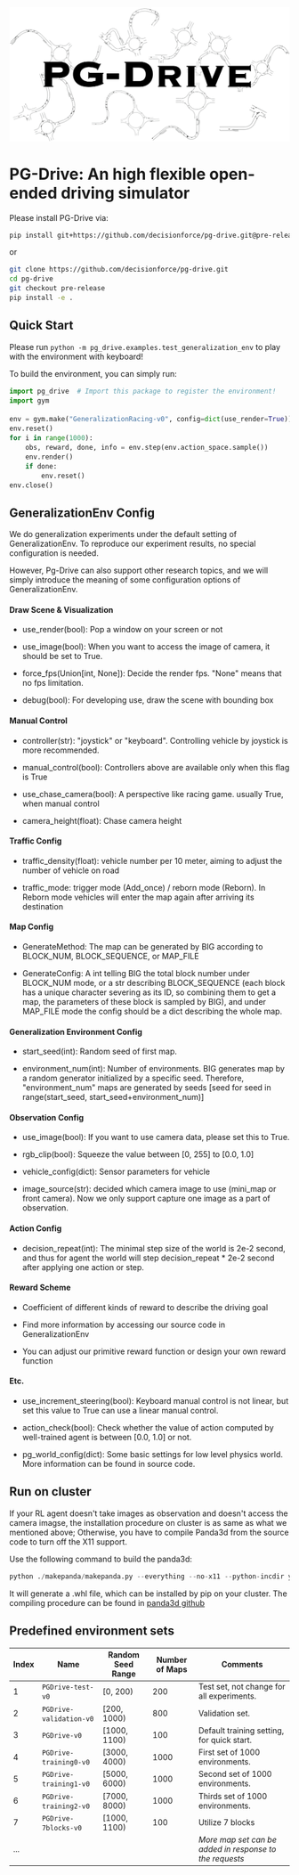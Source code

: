 ![](pg_drive/assets/PG-Drive.png)

# PG-Drive: An high flexible open-ended driving simulator

Please install PG-Drive via:

```bash
pip install git+https://github.com/decisionforce/pg-drive.git@pre-release
```

or 

```bash
git clone https://github.com/decisionforce/pg-drive.git
cd pg-drive
git checkout pre-release
pip install -e .
```

## Quick Start

Please run `python -m pg_drive.examples.test_generalization_env` to play with the environment with keyboard!

To build the environment, you can simply run:

```python
import pg_drive  # Import this package to register the environment!
import gym

env = gym.make("GeneralizationRacing-v0", config=dict(use_render=True))
env.reset()
for i in range(1000):
    obs, reward, done, info = env.step(env.action_space.sample())
    env.render()
    if done:
        env.reset()
env.close()
```

## GeneralizationEnv Config

We do generalization experiments under the default setting of GeneralizationEnv. To reproduce our experiment results, 
no special configuration is needed.  

However, Pg-Drive can also support other research topics, and we will simply introduce the meaning of some configuration
options of GeneralizationEnv.
#### Draw Scene & Visualization


- use_render(bool): Pop a window on your screen or not

- use_image(bool): When you want to access the image of camera, it should be set to True. 

- force_fps(Union[int, None]): Decide the render fps. "None" means that no fps limitation. 

- debug(bool): For developing use, draw the scene with bounding box
#### Manual Control

- controller(str): "joystick" or "keyboard". Controlling vehicle by joystick is more recommended.

- manual_control(bool): Controllers above are available only when this flag is True

- use_chase_camera(bool): A perspective like racing game. usually True, when manual control 

- camera_height(float): Chase camera height

#### Traffic Config

- traffic_density(float): vehicle number per 10 meter, aiming to adjust the number of vehicle on road

- traffic_mode: trigger mode (Add_once) / reborn mode (Reborn). In Reborn mode vehicles will 
enter the map again after arriving its destination

#### Map Config

- GenerateMethod: The map can be generated by BIG according to BLOCK_NUM, BLOCK_SEQUENCE, or MAP_FILE

- GenerateConfig: A int telling BIG the total block number under BLOCK_NUM mode, or a str describing BLOCK_SEQUENCE 
(each block has a unique character severing as its ID, so combining them to get a map, the parameters of these block 
is sampled by BIG), and under MAP_FILE mode the config should be a dict describing the whole map.

#### Generalization Environment Config 

- start_seed(int): Random seed of first map.    

- environment_num(int): Number of environments. BIG generates map by a random generator initialized by a specific seed. 
Therefore, "environment_num" maps are generated by seeds \[seed for seed in range(start_seed, 
start_seed+environment_num)\]

#### Observation Config

- use_image(bool): If you want to use camera data, please set this to True.

- rgb_clip(bool): Squeeze the value between \[0, 255\] to \[0.0, 1.0\]

- vehicle_config(dict): Sensor parameters for vehicle

- image_source(str): decided which camera image to use (mini_map or front camera). Now we only support capture one image as a part of 
observation.

#### Action Config

- decision_repeat(int): The minimal step size of the world is 2e-2 second, and thus for agent the world will step 
decision_repeat * 2e-2 second after applying one action or step. 


#### Reward Scheme

- Coefficient of different kinds of reward to describe the driving goal

- Find more information by accessing our source code in GeneralizationEnv

- You can adjust our primitive reward function or design your own reward function

#### Etc.

- use_increment_steering(bool): Keyboard manual control is not linear, but set this value to True can use a linear 
manual control. 

- action_check(bool): Check whether the value of action computed by well-trained agent is between \[0.0, 1.0\] or not.

- pg_world_config(dict): Some basic settings for low level physics world. More information can be found in source code.

## Run on cluster

If your RL agent doesn't take images as observation and doesn't access the camera imagse, the installation procedure on cluster 
is as same as what we mentioned above; Otherwise, you have to compile Panda3d from the source code to turn 
off the X11 support.

Use the following command to build the panda3d:

```python
python ./makepanda/makepanda.py --everything --no-x11 --python-incdir your/path/to/python/include/ --python-libdir your/path/to/python/lib/ --wheel
```

It will generate a .whl file, which can be installed by pip on your cluster.
The compiling procedure can be found in [panda3d github](https://github.com/panda3d/panda3d)



## Predefined environment sets

| Index | Name                    | Random Seed Range | Number of Maps | Comments                                                |
| ----- | ----------------------- | ----------------- | -------------- | ------------------------------------------------------- |
| 1     | `PGDrive-test-v0`       | [0, 200)          | 200            | Test set, not change for all experiments.               |
| 2     | `PGDrive-validation-v0` | [200, 1000)       | 800            | Validation set.                                         |
| 3     | `PGDrive-v0`            | [1000, 1100)      | 100            | Default training setting, for quick start.              |
| 4     | `PGDrive-training0-v0`  | [3000, 4000)      | 1000           | First set of 1000 environments.                         |
| 5     | `PGDrive-training1-v0`  | [5000, 6000)      | 1000           | Second set of 1000 environments.                        |
| 6     | `PGDrive-training2-v0`  | [7000, 8000)      | 1000           | Thirds set of 1000 environments.                        |
| 7     | `PGDrive-7blocks-v0`    | [1000, 1100)      | 100            | Utilize 7 blocks                                        |
| ...   |                         |                   |                | *More map set can be added in response to the requests* |

